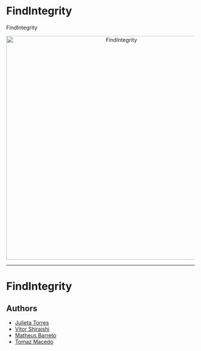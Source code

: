 # FindIntegrity
FindIntegrity


<p align="center">
   <a href="https://github.com/TomazAlexandre/UNODCHack/blob/main/hackunodc/web/oki.png">
     <img src="oki.PNG" alt="FindIntegrity" title="Logon time" width="600px">
   </a>
</p>

-----------------

#  FindIntegrity


## Authors

- [Julieta Torres]()   
- [Vitor Shiraishi]()   
- [Matheus Barreto]()   
- [Tomaz Macedo](https://github.com/tomazalexandre)  
 
